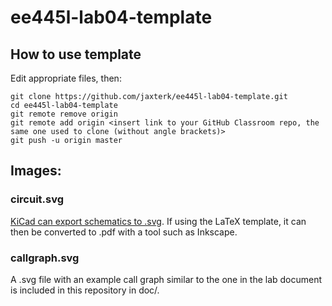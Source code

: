 # ee445l-lab04-template

## How to use template

Edit appropriate files, then:
```
git clone https://github.com/jaxterk/ee445l-lab04-template.git
cd ee445l-lab04-template
git remote remove origin
git remote add origin <insert link to your GitHub Classroom repo, the same one used to clone (without angle brackets)>
git push -u origin master
```

## Images:

### circuit.svg

[KiCad can export schematics to .svg](https://electronics.stackexchange.com/a/116869). If using the LaTeX template, it can then be converted to .pdf with a tool such as Inkscape.

### callgraph.svg

A .svg file with an example call graph similar to the one in the lab document is included in this repository in doc/.
